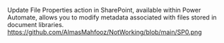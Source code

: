 
Update File Properties action in SharePoint, available within Power Automate, allows you to modify metadata associated with files stored in document libraries.
https://github.com/AlmasMahfooz/NotWorking/blob/main/SP0.png
